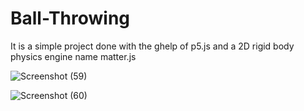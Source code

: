# Ball-Throwing
It is a simple project done with the ghelp of p5.js and a 2D rigid body physics engine name matter.js 


![Screenshot (59)](https://user-images.githubusercontent.com/37060562/56076748-1fe3c380-5df2-11e9-8e03-537a8945c7b5.png)


![Screenshot (60)](https://user-images.githubusercontent.com/37060562/56076774-5cafba80-5df2-11e9-8b9f-04688c7174f0.png)
